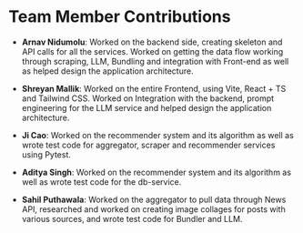 # Team Member Contributions

-   **Arnav Nidumolu**: Worked on the backend side, creating skeleton and API calls for all the services. Worked on getting the data flow working through scraping, LLM, Bundling and integration with Front-end as well as helped design the application architecture.

-   **Shreyan Mallik**: Worked on the entire Frontend, using Vite, React + TS and Tailwind CSS. Worked on Integration with the backend, prompt engineering for the LLM service and helped design the application architecture.

-   **Ji Cao**: Worked on the recommender system and its algorithm as well as wrote test code for aggregator, scraper and recommender services using Pytest.

-   **Aditya Singh**: Worked on the recommender system and its algorithm as well as wrote test code for the db-service.

-   **Sahil Puthawala**: Worked on the aggregator to pull data through News API, researched and worked on creating image collages for posts with various sources, and wrote test code for Bundler and LLM.
